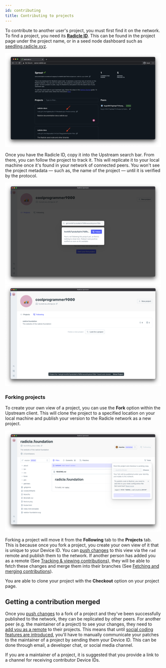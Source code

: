 ```yaml
---
id: contributing
title: Contributing to projects
---
```


To contribute to another user's project, you must first find it on the
network. To find a project, you need its [**Radicle ID**][ri]. This can be found
in the project page under the project name, or in a seed node dashboard such as
[seedling.radicle.xyz](seedling.radicle.xyz).

![Identity][id]

Once you have the Radicle ID, copy it into the Upstream search bar. From there,
you can follow the project to track it. This will replicate it to your local
machine once it's found in your network of connected peers. You won't see the
project metadata — such as, the name of the project — until it is verified by
the protocol. 

![Search bar][sb] ![Found Project][fp]

### Forking projects

To create your own view of a project, you can use the **Fork** option within the
Upstream client. This will clone the project to a specified location on your
local machine and publish your version to the Radicle network as a new project.

![Fork Project][fo]

Forking a project will move it from the **Following** tab to the **Projects**
tab. This is because once you fork a project, you create your own view of
it that is unique to your Device ID. You can [push changes][pc] to this view via
the `rad` remote and publish them to the network. If another person has
added you as a remote (See [Tracking & viewing contributions][tv]), they will be
able to fetch these changes and merge them into their branches (See [Fetching
and merging contributions][fm]).

You are able to clone your project with the **Checkout** option on your project
page.

## Getting a contribution merged

Once you [push changes][pc] to a fork of a project and they've been successfully
published to the network, they can be replicated by other peers. For another
peer (e.g. the maintainer of a project) to see your changes, they need to [add
you as a remote][fm] to their projects. This means that until [social coding features
are introduced][fq], you'll have to manually communicate your patches to the
maintainer of a project by sending them your Device ID. This can be done through
email, a developer chat, or social media channel. 

If you are a maintainer of a project, it is suggested that you provide a link to
a channel for receiving contributor Device IDs.

[tv]: tracking-and-viewing.md
[fm]: fetching-and-merging.md
[pc]: pushing-changes.md
[pn]: understanding-radicle/glossary.md/#project-name
[ri]: understanding-radicle/glossary.md/#radicle-id
[fq]: understanding-radicle/faq.md/#how-will-issues-and-prs-work

[id]: /img/radicle-id-seed-node.png
[ps]: /img/peer-switcher.png
[sb]: /img/search-bar.png
[fp]: /img/project-found.png
[fo]: /img/fork-project.png
